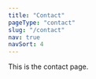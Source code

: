 ```yaml
---
title: "Contact"
pageType: "contact"
slug: "/contact"
nav: true
navSort: 4
---
```


This is the contact page.